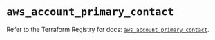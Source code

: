 # `aws_account_primary_contact`

Refer to the Terraform Registry for docs: [`aws_account_primary_contact`](https://registry.terraform.io/providers/hashicorp/aws/6.18.0/docs/resources/account_primary_contact).
